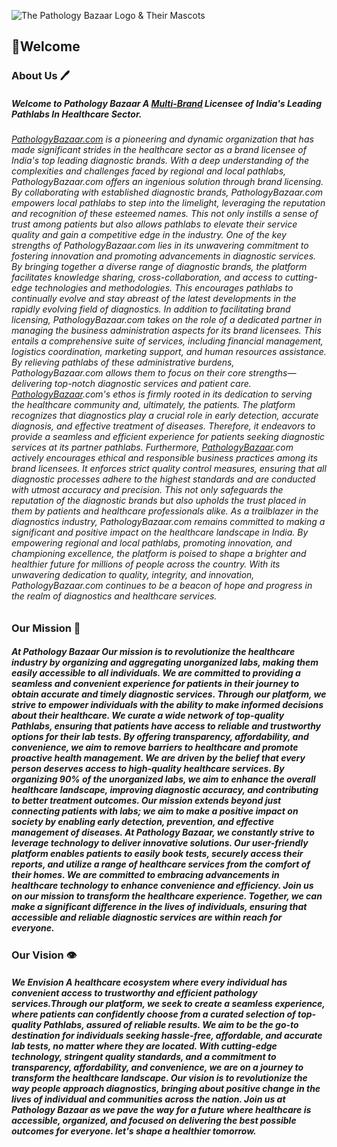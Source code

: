 ![The Pathology Bazaar Logo & Their Mascots](https://static.wixstatic.com/media/e7276d_c2b6dc6237d44ede832880ef2049bf27~mv2.png)


## 👋Welcome

### About Us 🖊️
##### Welcome to Pathology Bazaar A [Multi-Brand](http://pathologybazaar.com/) Licensee of India's Leading Pathlabs In Healthcare Sector.
###### [PathologyBazaar.com](http://pathologybazaar.com/) is a pioneering and dynamic organization that has made significant strides in the healthcare sector as a brand licensee of India's top leading diagnostic brands. With a deep understanding of the complexities and challenges faced by regional and local pathlabs, PathologyBazaar.com offers an ingenious solution through brand licensing. By collaborating with established diagnostic brands, PathologyBazaar.com empowers local pathlabs to step into the limelight, leveraging the reputation and recognition of these esteemed names. This not only instills a sense of trust among patients but also allows pathlabs to elevate their service quality and gain a competitive edge in the industry. One of the key strengths of PathologyBazaar.com lies in its unwavering commitment to fostering innovation and promoting advancements in diagnostic services. By bringing together a diverse range of diagnostic brands, the platform facilitates knowledge sharing, cross-collaboration, and access to cutting-edge technologies and methodologies. This encourages pathlabs to continually evolve and stay abreast of the latest developments in the rapidly evolving field of diagnostics. In addition to facilitating brand licensing, PathologyBazaar.com takes on the role of a dedicated partner in managing the business administration aspects for its brand licensees. This entails a comprehensive suite of services, including financial management, logistics coordination, marketing support, and human resources assistance. By relieving pathlabs of these administrative burdens, PathologyBazaar.com allows them to focus on their core strengths—delivering top-notch diagnostic services and patient care. [PathologyBazaar](http://pathologybazaar.com/).com's ethos is firmly rooted in its dedication to serving the healthcare community and, ultimately, the patients. The platform recognizes that diagnostics play a crucial role in early detection, accurate diagnosis, and effective treatment of diseases. Therefore, it endeavors to provide a seamless and efficient experience for patients seeking diagnostic services at its partner pathlabs. Furthermore, [PathologyBazaar](http://pathologybazaar.com/).com actively encourages ethical and responsible business practices among its brand licensees. It enforces strict quality control measures, ensuring that all diagnostic processes adhere to the highest standards and are conducted with utmost accuracy and precision. This not only safeguards the reputation of the diagnostic brands but also upholds the trust placed in them by patients and healthcare professionals alike. As a trailblazer in the diagnostics industry, PathologyBazaar.com remains committed to making a significant and positive impact on the healthcare landscape in India. By empowering regional and local pathlabs, promoting innovation, and championing excellence, the platform is poised to shape a brighter and healthier future for millions of people across the country. With its unwavering dedication to quality, integrity, and innovation, PathologyBazaar.com continues to be a beacon of hope and progress in the realm of diagnostics and healthcare services.


### Our Mission 🎯
##### At Pathology Bazaar Our mission is to revolutionize the healthcare industry by organizing and aggregating unorganized labs, making them easily accessible to all individuals. We are committed to providing a seamless and convenient experience for patients in their journey to obtain accurate and timely diagnostic services. Through our platform, we strive to empower individuals with the ability to make informed decisions about their healthcare. We curate a wide network of top-quality Pathlabs, ensuring that patients have access to reliable and trustworthy options for their lab tests. By offering transparency, affordability, and convenience, we aim to remove barriers to healthcare and promote proactive health management. We are driven by the belief that every person deserves access to high-quality healthcare services. By organizing 90% of the unorganized labs, we aim to enhance the overall healthcare landscape, improving diagnostic accuracy, and contributing to better treatment outcomes. Our mission extends beyond just connecting patients with labs; we aim to make a positive impact on society by enabling early detection, prevention, and effective management of diseases. At Pathology Bazaar, we constantly strive to leverage technology to deliver innovative solutions. Our user-friendly platform enables patients to easily book tests, securely access their reports, and utilize a range of healthcare services from the comfort of their homes. We are committed to embracing advancements in healthcare technology to enhance convenience and efficiency. Join us on our mission to transform the healthcare experience. Together, we can make a significant difference in the lives of individuals, ensuring that accessible and reliable diagnostic services are within reach for everyone.



### Our Vision 👁️
##### We Envision A healthcare ecosystem where every individual has convenient access to trustworthy and efficient pathology services.Through our platform, we seek to create a seamless experience, where patients can confidently choose from a curated selection of top-quality Pathlabs, assured of reliable results. We aim to be the go-to destination for individuals seeking hassle-free, affordable, and accurate lab tests, no matter where they are located. With cutting-edge technology, stringent quality standards, and a commitment to transparency, affordability, and convenience, we are on a journey to transform the healthcare landscape. Our vision is to revolutionize the way people approach diagnostics, bringing about positive change in the lives of individual and communities across the nation. Join us at Pathology Bazaar as we pave the way for a future where healthcare is accessible, organized, and focused on delivering the best possible outcomes for everyone. let's shape a healthier tomorrow.
